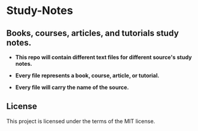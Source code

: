 # Study-Notes
## **Books, courses, articles, and tutorials study notes.**

- **This repo will contain different text files for different source's study notes.**

- **Every file represents a book, course, article, or tutorial.**

- **Every file will carry the name of the source.**

## **License**
This project is licensed under the terms of the MIT license.
